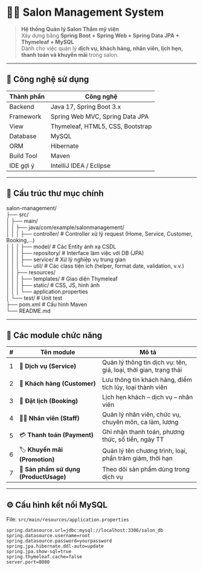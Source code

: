 # 💇‍♀️ Salon Management System

> **Hệ thống Quản lý Salon Thẩm mỹ viện**  
> Xây dựng bằng **Spring Boot + Spring Web + Spring Data JPA + Thymeleaf + MySQL**  
> Dành cho việc quản lý **dịch vụ, khách hàng, nhân viên, lịch hẹn, thanh toán và khuyến mãi** trong salon.

---

## 🚀 Công nghệ sử dụng

| Thành phần | Công nghệ |
|-------------|------------|
| Backend | Java 17, Spring Boot 3.x |
| Framework | Spring Web MVC, Spring Data JPA |
| View | Thymeleaf, HTML5, CSS, Bootstrap |
| Database | MySQL |
| ORM | Hibernate |
| Build Tool | Maven |
| IDE gợi ý | IntelliJ IDEA / Eclipse |

---

## 🧩 Cấu trúc thư mục chính

salon-management/                                                                                                                                                                                                                              
├── src/                                                                                                                                                                                                                                       
│ ├── main/                                                                                                                                                                                                                                    
│ │ ├── java/com/example/salonmanagement/                                                                                                                                                                                                      
│ │ │ ├── controller/ # Controller xử lý request (Home, Service, Customer, Booking,...)                                                                                                                                                        
│ │ │ ├── model/ # Các Entity ánh xạ CSDL                                                                                                                                                                                                      
│ │ │ ├── repository/ # Interface làm việc với DB (JPA)                                                                                                                                                                                        
│ │ │ ├── service/ # Xử lý nghiệp vụ trung gian                                                                                                                                                                                                
│ │ │ └── util/ # Các class tiện ích (helper, format date, validation, v.v.)                                                                                                                                                                   
│ │ ├── resources/                                                                                                                                                                                                                             
│ │ │ ├── templates/ # Giao diện Thymeleaf                                                                                                                                                                                                     
│ │ │ ├── static/ # CSS, JS, hình ảnh                                                                                                                                                                                                          
│ │ │ └── application.properties                                                                                                                                                                                                               
│ └── test/ # Unit test                                                                                                                                                                                                                        
├── pom.xml # Cấu hình Maven                                                                                                                                                                                                                   
└── README.md                                                                                 

---

## 🧠 Các module chức năng

| # | Tên module | Mô tả |
|---|-------------|-------|
| 1 | 💇 **Dịch vụ (Service)** | Quản lý thông tin dịch vụ: tên, giá, loại, thời gian, trạng thái |
| 2 | 👥 **Khách hàng (Customer)** | Lưu thông tin khách hàng, điểm tích lũy, loại thành viên |
| 3 | 📝 **Đặt lịch (Booking)** | Lịch hẹn khách – dịch vụ – nhân viên |
| 4 | 👨‍💼 **Nhân viên (Staff)** | Quản lý nhân viên, chức vụ, chuyên môn, ca làm, lương |
| 5 | 💳 **Thanh toán (Payment)** | Ghi nhận thanh toán, phương thức, số tiền, ngày TT |
| 6 | 🏷 **Khuyến mãi (Promotion)** | Quản lý tên chương trình, loại, phần trăm giảm, thời hạn |
| 7 | 🧴 **Sản phẩm sử dụng (ProductUsage)** | Theo dõi sản phẩm dùng trong dịch vụ |

---

## ⚙️ Cấu hình kết nối MySQL

File: `src/main/resources/application.properties`
```properties
spring.datasource.url=jdbc:mysql://localhost:3306/salon_db
spring.datasource.username=root
spring.datasource.password=yourpassword
spring.jpa.hibernate.ddl-auto=update
spring.jpa.show-sql=true
spring.thymeleaf.cache=false
server.port=8080
